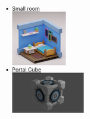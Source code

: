 <ul>
  <li>
    <a href="https://skfb.ly/oHH6t">Small room</br>
<img src="https://github.com/Kaszub09/my_blender_projects/blob/main/Small%20room/room-orthogonal.png" width="30%" height="30%"> </a>
  </li>
 <li>
   <a href="https://skfb.ly/oHHnN">Portal Cube</br>
<img src="https://github.com/Kaszub09/my_blender_projects/blob/main/Portal%20cube/portal%20cube.png" width="40%" height="40%"></a>
  </li>
</ul>

